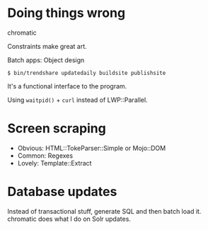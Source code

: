 # Doing things wrong

chromatic

Constraints make great art.

Batch apps: Object design

    $ bin/trendshare updatedaily buildsite publishsite

It's a functional interface to the program.

Using `waitpid()` + `curl` instead of LWP::Parallel.

# Screen scraping

* Obvious: HTML::TokeParser::Simple or Mojo::DOM
* Common: Regexes
* Lovely: Template::Extract

# Database updates

Instead of transactional stuff, generate SQL and then batch load
it.  chromatic does what I do on Solr updates.
